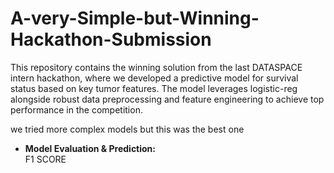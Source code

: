 # A-very-Simple-but-Winning-Hackathon-Submission


This repository contains the winning solution from the last DATASPACE intern hackathon, where we developed a predictive model for survival status based on key tumor features. The model leverages logistic-reg alongside robust data preprocessing and feature engineering to achieve top performance in the competition.

we tried more complex models but this was the best one

- **Model Evaluation & Prediction:**  
  F1 SCORE



